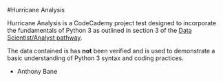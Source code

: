 #Hurricane Analysis

Hurricane Analysis is a CodeCademy project test designed to incorporate the fundamentals of Python 3 as outlined in section 3 of the [Data Scientist/Analyst pathway](https://www.codecademy.com/learn/paths/data-science).

The data contained is has **not** been verified and is used to demonstrate a basic understanding of Python 3 syntax and coding practices.

- Anthony Bane
